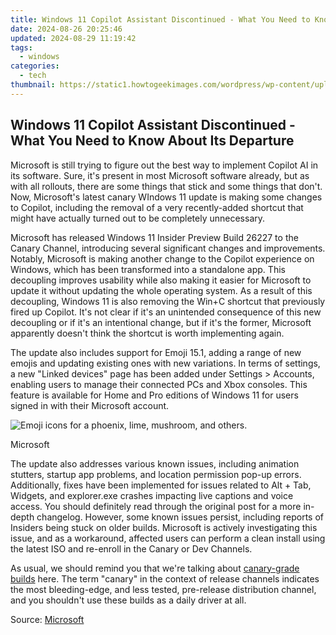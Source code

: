 ```yaml
---
title: Windows 11 Copilot Assistant Discontinued - What You Need to Know About Its Departure
date: 2024-08-26 20:25:46
updated: 2024-08-29 11:19:42
tags:
  - windows
categories:
  - tech
thumbnail: https://static1.howtogeekimages.com/wordpress/wp-content/uploads/2024/01/windows-11-logo.jpg
---
```


## Windows 11 Copilot Assistant Discontinued - What You Need to Know About Its Departure

Microsoft is still trying to figure out the best way to implement Copilot AI in its software. Sure, it's present in most Microsoft software already, but as with all rollouts, there are some things that stick and some things that don't. Now, Microsoft's latest canary WIndows 11 update is making some changes to Copilot, including the removal of a very recently-added shortcut that might have actually turned out to be completely unnecessary.

 Microsoft has released Windows 11 Insider Preview Build 26227 to the Canary Channel, introducing several significant changes and improvements. Notably, Microsoft is making another change to the Copilot experience on Windows, which has been transformed into a standalone app. This decoupling improves usability while also making it easier for Microsoft to update it without updating the whole operating system. As a result of this decoupling, Windows 11 is also removing the Win+C shortcut that previously fired up Copilot. It's not clear if it's an unintended consequence of this new decoupling or if it's an intentional change, but if it's the former, Microsoft apparently doesn't think the shortcut is worth implementing again.

 The update also includes support for Emoji 15.1, adding a range of new emojis and updating existing ones with new variations. In terms of settings, a new "Linked devices" page has been added under Settings > Accounts, enabling users to manage their connected PCs and Xbox consoles. This feature is available for Home and Pro editions of Windows 11 for users signed in with their Microsoft account.

![Emoji icons for a phoenix, lime, mushroom, and others.](https://static1.howtogeekimages.com/wordpress/wp-content/uploads/2024/05/emoji.png) 

Microsoft

 The update also addresses various known issues, including animation stutters, startup app problems, and location permission pop-up errors. Additionally, fixes have been implemented for issues related to Alt + Tab, Widgets, and explorer.exe crashes impacting live captions and voice access. You should definitely read through the original post for a more in-depth changelog. However, some known issues persist, including reports of Insiders being stuck on older builds. Microsoft is actively investigating this issue, and as a workaround, affected users can perform a clean install using the latest ISO and re-enroll in the Canary or Dev Channels.

 As usual, we should remind you that we're talking about [canary-grade builds](https://facebook-video-footage.techidaily.com/updated-2024-approved-choosing-streaming-giants-vimeo-youtube-or-dailymotion/) here. The term "canary" in the context of release channels indicates the most bleeding-edge, and less tested, pre-release distribution channel, and you shouldn't use these builds as a daily driver at all.

 Source: [Microsoft](https://blogs.windows.com/windows-insider/2024/05/30/announcing-windows-11-insider-preview-build-26227-canary-channel/)

<ins class="adsbygoogle"
     style="display:block"
     data-ad-format="autorelaxed"
     data-ad-client="ca-pub-7571918770474297"
     data-ad-slot="1223367746"></ins>



<ins class="adsbygoogle"
     style="display:block"
     data-ad-client="ca-pub-7571918770474297"
     data-ad-slot="8358498916"
     data-ad-format="auto"
     data-full-width-responsive="true"></ins>
